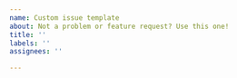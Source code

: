 ```yaml
---
name: Custom issue template
about: Not a problem or feature request? Use this one!
title: ''
labels: ''
assignees: ''

---
```



